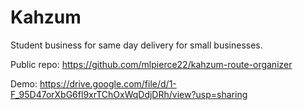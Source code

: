 # Kahzum
Student business for same day delivery for small businesses.

Public repo: https://github.com/mlpierce22/kahzum-route-organizer

Demo: https://drive.google.com/file/d/1-F_95D47orXbG6fl9xrTChOxWqDdjDRh/view?usp=sharing
